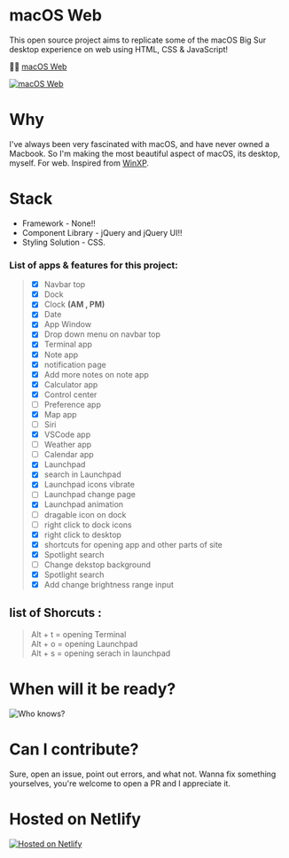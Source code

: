 # macOS Web

This open source project aims to replicate some of the macOS Big Sur desktop experience on web using HTML, CSS & JavaScript!

🔗🔗 [macOS Web](https://macosweb.netlify.app/)



[![macOS Web](https://user-images.githubusercontent.com/96859890/187077045-68395248-f7e8-470b-a6d0-71e10d53d7a7.png)](https://macosweb.netlify.app/)

# Why

I've always been very fascinated with macOS, and have never owned a Macbook. So I'm making the most beautiful aspect of macOS, its desktop, myself. For web. Inspired from [WinXP](https://winxp.now.sh/).

# Stack

- Framework - None!!
- Component Library - jQuery and jQuery UI!!
- Styling Solution - CSS.

### List of apps & features for this project:
> - [x] Navbar top
> - [x] Dock
> - [x] Clock **(AM , PM)**
> - [x] Date
> - [x] App Window
> - [x] Drop down menu on navbar top
> - [x] Terminal app
> - [x] Note app
> - [x] notification page
> - [x] Add more notes on note app
> - [x] Calculator app 
> - [x] Control center
> - [ ] Preference app     
> - [x] Map app      
> - [ ] Siri  
> - [x] VSCode app      
> - [ ] Weather app      
> - [ ] Calendar app      
> - [x] Launchpad      
> - [x] search in Launchpad      
> - [x] Launchpad icons vibrate    
> - [ ] Launchpad change page 
> - [x] Launchpad animation      
> - [ ] dragable icon on dock      
> - [ ] right click to dock icons
> - [x] right click to desktop
> - [x] shortcuts for opening app and other parts of site    
> - [x] Spotlight search
> - [ ] Change dekstop background
> - [x] Spotlight search
> - [x] Add change brightness range input 

## list of Shorcuts : <br>
> Alt + t = opening Terminal  <br>
> Alt + o = opening Launchpad <br>
> Alt + s = opening serach in  launchpad <br>
# When will it be ready?

![Who knows?](https://i.imgur.com/6xfbPzs.gif)

# Can I contribute?

Sure, open an issue, point out errors, and what not. Wanna fix something yourselves, you're welcome to open a PR and I appreciate it.


# Hosted on Netlify

[![Hosted on Netlify](https://upload.wikimedia.org/wikipedia/commons/thumb/b/b8/Netlify_logo.svg/1200px-Netlify_logo.svg.png)](https://netlify.app)
